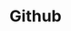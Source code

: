 ---
created: '2025-09-16T15:05:15.650964'
modified: '2025-09-16T19:19:40.885469'
ship_factor: 5
subtype: mcp-servers
tags: []
title: Github
type: tool
version: 1
---